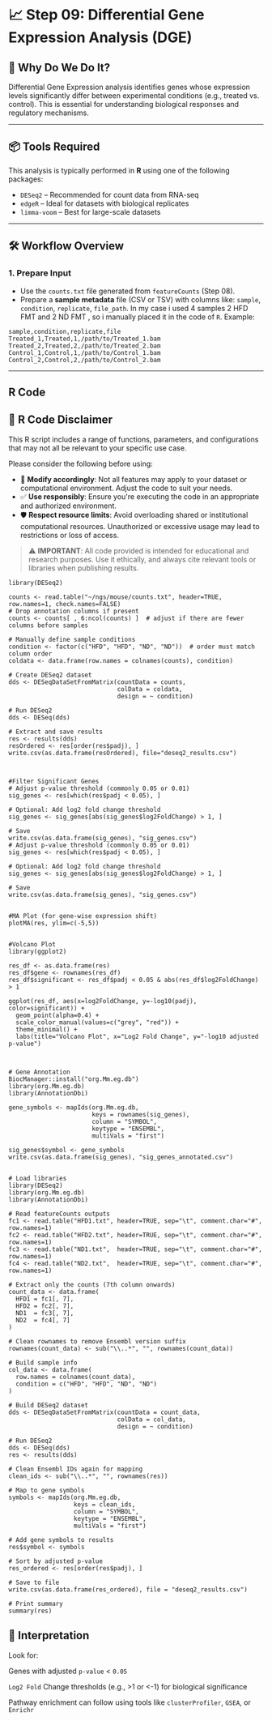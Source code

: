 # 📈 Step 09: Differential Gene Expression Analysis (DGE)

## 🎯 Why Do We Do It?
Differential Gene Expression analysis identifies genes whose expression levels significantly differ between experimental conditions (e.g., treated vs. control). This is essential for understanding biological responses and regulatory mechanisms.

---

## 📦 Tools Required
This analysis is typically performed in **R** using one of the following packages:
- `DESeq2` – Recommended for count data from RNA-seq
- `edgeR` – Ideal for datasets with biological replicates
- `limma-voom` – Best for large-scale datasets

---

## 🛠️ Workflow Overview

### 1. **Prepare Input**
- Use the `counts.txt` file generated from `featureCounts` (Step 08).
- Prepare a **sample metadata** file (CSV or TSV) with columns like: `sample`, `condition`, `replicate`, `file_path`. In my case i used 4 samples 2 HFD FMT and 2 ND FMT , so i manually placed it in the code of ```R```.
Example:
```csv
sample,condition,replicate,file
Treated_1,Treated,1,/path/to/Treated_1.bam
Treated_2,Treated,2,/path/to/Treated_2.bam
Control_1,Control,1,/path/to/Control_1.bam
Control_2,Control,2,/path/to/Control_2.bam
```
---

## R Code

## 📘 R Code Disclaimer

This R script includes a range of functions, parameters, and configurations that may not all be relevant to your specific use case.

Please consider the following before using:

- 🔧 **Modify accordingly**: Not all features may apply to your dataset or computational environment. Adjust the code to suit your needs.
- ✅ **Use responsibly**: Ensure you're executing the code in an appropriate and authorized environment.
- 🛡️ **Respect resource limits**: Avoid overloading shared or institutional computational resources. Unauthorized or excessive usage may lead to restrictions or loss of access.

> ⚠️ **IMPORTANT**: All code provided is intended for educational and research purposes. Use it ethically, and always cite relevant tools or libraries when publishing results.



```
library(DESeq2)

counts <- read.table("~/ngs/mouse/counts.txt", header=TRUE, row.names=1, check.names=FALSE)
# Drop annotation columns if present
counts <- counts[ , 6:ncol(counts) ]  # adjust if there are fewer columns before samples

# Manually define sample conditions
condition <- factor(c("HFD", "HFD", "ND", "ND"))  # order must match column order
coldata <- data.frame(row.names = colnames(counts), condition)

# Create DESeq2 dataset
dds <- DESeqDataSetFromMatrix(countData = counts,
                              colData = coldata,
                              design = ~ condition)

# Run DESeq2
dds <- DESeq(dds)

# Extract and save results
res <- results(dds)
resOrdered <- res[order(res$padj), ]
write.csv(as.data.frame(resOrdered), file="deseq2_results.csv")



#Filter Significant Genes
# Adjust p-value threshold (commonly 0.05 or 0.01)
sig_genes <- res[which(res$padj < 0.05), ]

# Optional: Add log2 fold change threshold
sig_genes <- sig_genes[abs(sig_genes$log2FoldChange) > 1, ]

# Save
write.csv(as.data.frame(sig_genes), "sig_genes.csv")
# Adjust p-value threshold (commonly 0.05 or 0.01)
sig_genes <- res[which(res$padj < 0.05), ]

# Optional: Add log2 fold change threshold
sig_genes <- sig_genes[abs(sig_genes$log2FoldChange) > 1, ]

# Save
write.csv(as.data.frame(sig_genes), "sig_genes.csv")


#MA Plot (for gene-wise expression shift)
plotMA(res, ylim=c(-5,5))


#Volcano Plot
library(ggplot2)

res_df <- as.data.frame(res)
res_df$gene <- rownames(res_df)
res_df$significant <- res_df$padj < 0.05 & abs(res_df$log2FoldChange) > 1

ggplot(res_df, aes(x=log2FoldChange, y=-log10(padj), color=significant)) +
  geom_point(alpha=0.4) +
  scale_color_manual(values=c("grey", "red")) +
  theme_minimal() +
  labs(title="Volcano Plot", x="Log2 Fold Change", y="-log10 adjusted p-value")



# Gene Annotation
BiocManager::install("org.Mm.eg.db")
library(org.Mm.eg.db)
library(AnnotationDbi)

gene_symbols <- mapIds(org.Mm.eg.db, 
                       keys = rownames(sig_genes),
                       column = "SYMBOL",                 
                       keytype = "ENSEMBL",
                       multiVals = "first")

sig_genes$symbol <- gene_symbols
write.csv(as.data.frame(sig_genes), "sig_genes_annotated.csv")


# Load libraries
library(DESeq2)
library(org.Mm.eg.db)
library(AnnotationDbi)

# Read featureCounts outputs
fc1 <- read.table("HFD1.txt", header=TRUE, sep="\t", comment.char="#", row.names=1)
fc2 <- read.table("HFD2.txt", header=TRUE, sep="\t", comment.char="#", row.names=1)
fc3 <- read.table("ND1.txt",  header=TRUE, sep="\t", comment.char="#", row.names=1)
fc4 <- read.table("ND2.txt",  header=TRUE, sep="\t", comment.char="#", row.names=1)

# Extract only the counts (7th column onwards)
count_data <- data.frame(
  HFD1 = fc1[, 7],
  HFD2 = fc2[, 7],
  ND1  = fc3[, 7],
  ND2  = fc4[, 7]
)

# Clean rownames to remove Ensembl version suffix
rownames(count_data) <- sub("\\..*", "", rownames(count_data))

# Build sample info
col_data <- data.frame(
  row.names = colnames(count_data),
  condition = c("HFD", "HFD", "ND", "ND")
)

# Build DESeq2 dataset
dds <- DESeqDataSetFromMatrix(countData = count_data,
                              colData = col_data,
                              design = ~ condition)

# Run DESeq2
dds <- DESeq(dds)
res <- results(dds)

# Clean Ensembl IDs again for mapping
clean_ids <- sub("\\..*", "", rownames(res))

# Map to gene symbols
symbols <- mapIds(org.Mm.eg.db,
                  keys = clean_ids,
                  column = "SYMBOL",
                  keytype = "ENSEMBL",
                  multiVals = "first")

# Add gene symbols to results
res$symbol <- symbols

# Sort by adjusted p-value
res_ordered <- res[order(res$padj), ]

# Save to file
write.csv(as.data.frame(res_ordered), file = "deseq2_results.csv")

# Print summary
summary(res)
```

## 🧠 Interpretation
Look for:

Genes with adjusted ```p-value``` < ```0.05```

```Log2 Fold``` Change thresholds (e.g., >1 or <-1) for biological significance

Pathway enrichment can follow using tools like ```clusterProfiler```, ```GSEA```, or ```Enrichr```
